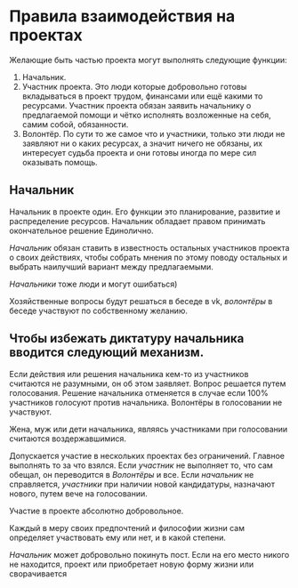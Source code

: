Правила взаимодействия на проектах
==========================

Желающие быть частью проекта могут выполнять следующие функции:

1. Начальник.
2. Участник проекта. Это люди которые добровольно готовы вкладываться в проект трудом, финансами или ещё какими то ресурсами. Участник проекта обязан заявить начальнику о предлагаемой помощи и чётко исполнять возложенные на себя, самим собой, обязанности.
3. Волонтёр. По сути то же самое что и участники, только эти люди не заявляют ни о каких ресурсах, а значит ничего не обязаны, их интересует судьба проекта и они готовы иногда по мере сил оказывать помощь.

Начальник
---------
Начальник в проекте один. 
Его функции это планирование, развитие и распределение ресурсов. 
Начальник обладает правом принимать окончательное решение Единолично.


*Начальник* обязан ставить в известность остальных участников проекта о своих действиях, 
чтобы собрать мнения по этому поводу остальных и выбрать наилучший вариант между предлагаемыми.

*Начальники* тоже люди и могут ошибаться)


Хозяйственные вопросы будут решаться в беседе в vk, *волонтёры* в беседе участвуют по собственному желанию.


Чтобы избежать диктатуру начальника вводится следующий механизм. 
--------

Если действия или решения начальника кем-то из участников считаются не разумными, 
он об этом заявляет. 
Вопрос решается путем голосования. 
Решение начальника отменяется в случае если 100% участников голосуют против начальника. 
Волонтёры в голосовании не участвуют.


Жена, муж или дети начальника, являясь участниками при голосовании считаются воздержавшимися.


Допускается участие в нескольких проектах без ограничений. 
Главное выполнять то за что взялся. 
Если *участник* не выполняет то, что сам обещал, он переводится в *Волонтёры* и все. 
Если *начальник* не справляется, *участники* при наличии новой кандидатуры, 
назначают нового, путем вече на голосовании. 


Участие в проекте абсолютно добровольное. 


Каждый в меру своих предпочтений и философии жизни сам определяет участвовать ему или нет, и в какой степени. 


*Начальник* может добровольно покинуть пост. Если на его место никого не находится, 
проект или приобретает новую форму жизни или сворачивается

